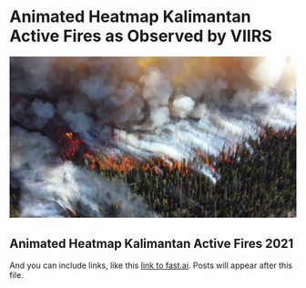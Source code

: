 # Animated Heatmap Kalimantan Active Fires as Observed by VIIRS

![Image of wildfire_from_wikimedia](images/Wildfire_(14503287131).jpg)

## Animated Heatmap Kalimantan Active Fires 2021

And you can include links, like this [link to fast.ai](https://www.fast.ai). Posts will appear after this file. 

